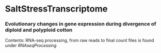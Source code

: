 # SaltStressTranscriptome
### Evolutionary changes in gene expression during divergence of diploid and polyploid cotton

Contents: 
RNA-seq processing, from raw reads to final count files is found under  _RNAseqProcessing_

